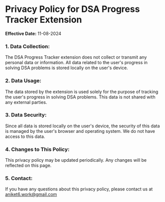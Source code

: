# Privacy Policy for DSA Progress Tracker Extension

**Effective Date:** 11-08-2024

### 1. Data Collection:
The DSA Progress Tracker extension does not collect or transmit any personal data or information. All data related to the user's progress in solving DSA problems is stored locally on the user's device.

### 2. Data Usage:
The data stored by the extension is used solely for the purpose of tracking the user's progress in solving DSA problems. This data is not shared with any external parties.

### 3. Data Security:
Since all data is stored locally on the user's device, the security of this data is managed by the user's browser and operating system. We do not have access to this data.

### 4. Changes to This Policy:
This privacy policy may be updated periodically. Any changes will be reflected on this page.

### 5. Contact:
If you have any questions about this privacy policy, please contact us at aniket6.work@gmail.com
